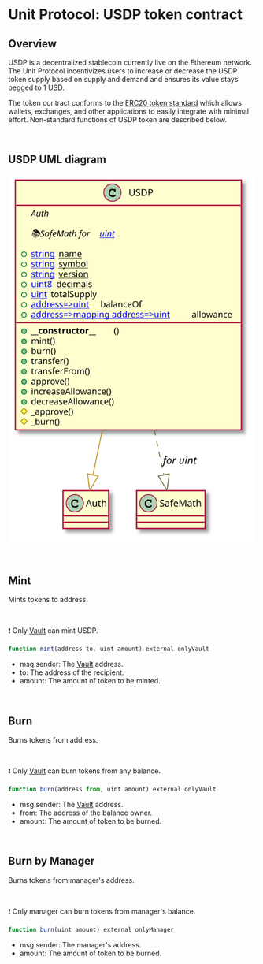 # Unit Protocol: USDP token contract

## Overview

USDP is a decentralized stablecoin currently live on the Ethereum network. The Unit Protocol incentivizes users to increase or decrease the USDP token supply based on supply and demand and ensures its value stays pegged to 1 USD.

The token contract conforms to the [ERC20 token standard](https://eips.ethereum.org/EIPS/eip-20) which allows wallets, exchanges, and other applications to easily integrate with minimal effort. Non-standard functions of USDP token are described below.

<br >


## USDP UML diagram

<p align="center">
  <img alt="VaultManager UML diagram" src = "./images/svg/USDP.svg">
</p>

<br >


## Mint

Mints tokens to address.

<br >

❗️ Only [Vault](./Vault.md) can mint USDP.

```javascript
function mint(address to, uint amount) external onlyVault
```

* msg.sender: The [Vault](./Vault.md) address.
* to: The address of the recipient.
* amount: The amount of token to be minted.

<br >


## Burn

Burns tokens from address.

<br >

❗️ Only [Vault](./Vault.md) can burn tokens from any balance.

```javascript
function burn(address from, uint amount) external onlyVault
```

* msg.sender: The [Vault](./Vault.md) address.
* from: The address of the balance owner.
* amount: The amount of token to be burned.

<br >


## Burn by Manager

Burns tokens from manager's address.

<br >

❗️ Only manager can burn tokens from manager's balance.

```javascript
function burn(uint amount) external onlyManager
```

* msg.sender: The manager's address.
* amount: The amount of token to be burned.

<br >